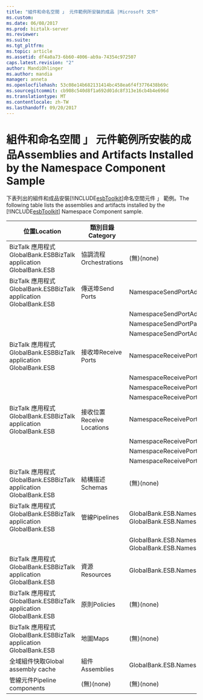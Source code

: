 ```yaml
---
title: "組件和命名空間 」 元件範例所安裝的成品 |Microsoft 文件"
ms.custom: 
ms.date: 06/08/2017
ms.prod: biztalk-server
ms.reviewer: 
ms.suite: 
ms.tgt_pltfrm: 
ms.topic: article
ms.assetid: df4a0a73-6b60-4006-ab9a-74354c972507
caps.latest.revision: "2"
author: MandiOhlinger
ms.author: mandia
manager: anneta
ms.openlocfilehash: 53c08e14b682131414bc458ea6f4f3776438b69c
ms.sourcegitcommit: cb908c540d8f1a692d01dc8f313e16cb4b4e696d
ms.translationtype: MT
ms.contentlocale: zh-TW
ms.lasthandoff: 09/20/2017
---
```

# <a name="assemblies-and-artifacts-installed-by-the-namespace-component-sample"></a><span data-ttu-id="a624b-102">組件和命名空間 」 元件範例所安裝的成品</span><span class="sxs-lookup"><span data-stu-id="a624b-102">Assemblies and Artifacts Installed by the Namespace Component Sample</span></span>
<span data-ttu-id="a624b-103">下表列出的組件和成品安裝[!INCLUDE[esbToolkit](../includes/esbtoolkit-md.md)]命名空間元件 」 範例。</span><span class="sxs-lookup"><span data-stu-id="a624b-103">The following table lists the assemblies and artifacts installed by the [!INCLUDE[esbToolkit](../includes/esbtoolkit-md.md)] Namespace Component sample.</span></span>  
  
|<span data-ttu-id="a624b-104">位置</span><span class="sxs-lookup"><span data-stu-id="a624b-104">Location</span></span>|<span data-ttu-id="a624b-105">類別目錄</span><span class="sxs-lookup"><span data-stu-id="a624b-105">Category</span></span>|<span data-ttu-id="a624b-106">名稱和版本的元件</span><span class="sxs-lookup"><span data-stu-id="a624b-106">Name and version of the component</span></span>|  
|--------------|--------------|---------------------------------------|  
|<span data-ttu-id="a624b-107">BizTalk 應用程式 GlobalBank.ESB</span><span class="sxs-lookup"><span data-stu-id="a624b-107">BizTalk application GlobalBank.ESB</span></span>|<span data-ttu-id="a624b-108">協調流程</span><span class="sxs-lookup"><span data-stu-id="a624b-108">Orchestrations</span></span>|<span data-ttu-id="a624b-109">(無)</span><span class="sxs-lookup"><span data-stu-id="a624b-109">(none)</span></span>|  
|<span data-ttu-id="a624b-110">BizTalk 應用程式 GlobalBank.ESB</span><span class="sxs-lookup"><span data-stu-id="a624b-110">BizTalk application GlobalBank.ESB</span></span>|<span data-ttu-id="a624b-111">傳送埠</span><span class="sxs-lookup"><span data-stu-id="a624b-111">Send Ports</span></span>|<span data-ttu-id="a624b-112">NamespaceSendPortAdd_to_Remove</span><span class="sxs-lookup"><span data-stu-id="a624b-112">NamespaceSendPortAdd_to_Remove</span></span>|  
|||<span data-ttu-id="a624b-113">NamespaceSendPortAdd_to_PassThrough</span><span class="sxs-lookup"><span data-stu-id="a624b-113">NamespaceSendPortAdd_to_PassThrough</span></span>|  
|||<span data-ttu-id="a624b-114">NamespaceSendPortPassthrough_to_Remove</span><span class="sxs-lookup"><span data-stu-id="a624b-114">NamespaceSendPortPassthrough_to_Remove</span></span>|  
|||<span data-ttu-id="a624b-115">NamespaceSendPortAddViaExtraction_to_PassThrough</span><span class="sxs-lookup"><span data-stu-id="a624b-115">NamespaceSendPortAddViaExtraction_to_PassThrough</span></span>|  
|<span data-ttu-id="a624b-116">BizTalk 應用程式 GlobalBank.ESB</span><span class="sxs-lookup"><span data-stu-id="a624b-116">BizTalk application GlobalBank.ESB</span></span>|<span data-ttu-id="a624b-117">接收埠</span><span class="sxs-lookup"><span data-stu-id="a624b-117">Receive Ports</span></span>|<span data-ttu-id="a624b-118">NamespaceReceivePortAdd_to_PassThrough</span><span class="sxs-lookup"><span data-stu-id="a624b-118">NamespaceReceivePortAdd_to_PassThrough</span></span>|  
|||<span data-ttu-id="a624b-119">NamespaceReceivePortAdd_to_Remove</span><span class="sxs-lookup"><span data-stu-id="a624b-119">NamespaceReceivePortAdd_to_Remove</span></span>|  
|||<span data-ttu-id="a624b-120">NamespaceReceivePortPassThrough_to_Remove</span><span class="sxs-lookup"><span data-stu-id="a624b-120">NamespaceReceivePortPassThrough_to_Remove</span></span>|  
|||<span data-ttu-id="a624b-121">NamespaceReceivePortAddViaExtraction_to_PassThrough</span><span class="sxs-lookup"><span data-stu-id="a624b-121">NamespaceReceivePortAddViaExtraction_to_PassThrough</span></span>|  
|<span data-ttu-id="a624b-122">BizTalk 應用程式 GlobalBank.ESB</span><span class="sxs-lookup"><span data-stu-id="a624b-122">BizTalk application GlobalBank.ESB</span></span>|<span data-ttu-id="a624b-123">接收位置</span><span class="sxs-lookup"><span data-stu-id="a624b-123">Receive Locations</span></span>|<span data-ttu-id="a624b-124">NamespaceReceivePortAdd_to_PassThrough</span><span class="sxs-lookup"><span data-stu-id="a624b-124">NamespaceReceivePortAdd_to_PassThrough</span></span>|  
|||<span data-ttu-id="a624b-125">NamespaceReceivePortAdd_to_Remove</span><span class="sxs-lookup"><span data-stu-id="a624b-125">NamespaceReceivePortAdd_to_Remove</span></span>|  
|||<span data-ttu-id="a624b-126">NamespaceReceivePortPassThrough_to_Remove</span><span class="sxs-lookup"><span data-stu-id="a624b-126">NamespaceReceivePortPassThrough_to_Remove</span></span>|  
|||<span data-ttu-id="a624b-127">NamespaceReceivePortAddViaExtraction_to_PassThrough</span><span class="sxs-lookup"><span data-stu-id="a624b-127">NamespaceReceivePortAddViaExtraction_to_PassThrough</span></span>|  
|<span data-ttu-id="a624b-128">BizTalk 應用程式 GlobalBank.ESB</span><span class="sxs-lookup"><span data-stu-id="a624b-128">BizTalk application GlobalBank.ESB</span></span>|<span data-ttu-id="a624b-129">結構描述</span><span class="sxs-lookup"><span data-stu-id="a624b-129">Schemas</span></span>|<span data-ttu-id="a624b-130">(無)</span><span class="sxs-lookup"><span data-stu-id="a624b-130">(none)</span></span>|  
|<span data-ttu-id="a624b-131">BizTalk 應用程式 GlobalBank.ESB</span><span class="sxs-lookup"><span data-stu-id="a624b-131">BizTalk application GlobalBank.ESB</span></span>|<span data-ttu-id="a624b-132">管線</span><span class="sxs-lookup"><span data-stu-id="a624b-132">Pipelines</span></span>|<span data-ttu-id="a624b-133">GlobalBank.ESB.Namespace.Pipelines.NamespaceSampleReceivePipeline 2.0.0.0 版</span><span class="sxs-lookup"><span data-stu-id="a624b-133">GlobalBank.ESB.Namespace.Pipelines.NamespaceSampleReceivePipeline Version 2.0.0.0</span></span>|  
|||<span data-ttu-id="a624b-134">GlobalBank.ESB.Namespace.Pipelines.NamespaceSampleSendPipeline 2.0.0.0 版</span><span class="sxs-lookup"><span data-stu-id="a624b-134">GlobalBank.ESB.Namespace.Pipelines.NamespaceSampleSendPipeline Version 2.0.0.0</span></span>|  
|<span data-ttu-id="a624b-135">BizTalk 應用程式 GlobalBank.ESB</span><span class="sxs-lookup"><span data-stu-id="a624b-135">BizTalk application GlobalBank.ESB</span></span>|<span data-ttu-id="a624b-136">資源</span><span class="sxs-lookup"><span data-stu-id="a624b-136">Resources</span></span>|<span data-ttu-id="a624b-137">GlobalBank.ESB.Namespace.Pipelines 2.0.0.0 版</span><span class="sxs-lookup"><span data-stu-id="a624b-137">GlobalBank.ESB.Namespace.Pipelines Version 2.0.0.0</span></span>|  
|<span data-ttu-id="a624b-138">BizTalk 應用程式 GlobalBank.ESB</span><span class="sxs-lookup"><span data-stu-id="a624b-138">BizTalk application GlobalBank.ESB</span></span>|<span data-ttu-id="a624b-139">原則</span><span class="sxs-lookup"><span data-stu-id="a624b-139">Policies</span></span>|<span data-ttu-id="a624b-140">(無)</span><span class="sxs-lookup"><span data-stu-id="a624b-140">(none)</span></span>|  
|<span data-ttu-id="a624b-141">BizTalk 應用程式 GlobalBank.ESB</span><span class="sxs-lookup"><span data-stu-id="a624b-141">BizTalk application GlobalBank.ESB</span></span>|<span data-ttu-id="a624b-142">地圖</span><span class="sxs-lookup"><span data-stu-id="a624b-142">Maps</span></span>|<span data-ttu-id="a624b-143">(無)</span><span class="sxs-lookup"><span data-stu-id="a624b-143">(none)</span></span>|  
|<span data-ttu-id="a624b-144">全域組件快取</span><span class="sxs-lookup"><span data-stu-id="a624b-144">Global assembly cache</span></span>|<span data-ttu-id="a624b-145">組件</span><span class="sxs-lookup"><span data-stu-id="a624b-145">Assemblies</span></span>|<span data-ttu-id="a624b-146">GlobalBank.ESB.Namespace.Pipelines 2.0.0.0 版</span><span class="sxs-lookup"><span data-stu-id="a624b-146">GlobalBank.ESB.Namespace.Pipelines Version 2.0.0.0</span></span>|  
|<span data-ttu-id="a624b-147">管線元件</span><span class="sxs-lookup"><span data-stu-id="a624b-147">Pipeline components</span></span>|<span data-ttu-id="a624b-148">(無)</span><span class="sxs-lookup"><span data-stu-id="a624b-148">(none)</span></span>|<span data-ttu-id="a624b-149">(無)</span><span class="sxs-lookup"><span data-stu-id="a624b-149">(none)</span></span>|